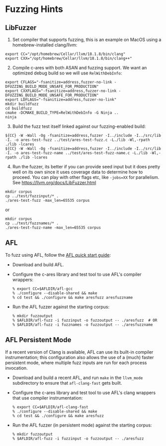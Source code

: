 # Fuzzing Hints

## LibFuzzer

1. Set compiler that supports fuzzing, this is an example on MacOS using
   a homebrew-installed clang/llvm:
```
export CC="/opt/homebrew/Cellar/llvm/18.1.8/bin/clang"
export CXX="/opt/homebrew/Cellar/llvm/18.1.8/bin/clang++"
```

2. Compile c-ares with both ASAN and fuzzing support.  We want an optimized
   debug build so we will use `RelWithDebInfo`:
```
export CFLAGS="-fsanitize=address,fuzzer-no-link -DFUZZING_BUILD_MODE_UNSAFE_FOR_PRODUCTION"
export CXXFLAGS="-fsanitize=address,fuzzer-no-link -DFUZZING_BUILD_MODE_UNSAFE_FOR_PRODUCTION"
export LDFLAGS="-fsanitize=address,fuzzer-no-link"
mkdir buildfuzz
cd buildfuzz
cmake -DCMAKE_BUILD_TYPE=RelWithDebInfo -G Ninja ..
ninja
```

3. Build the fuzz test itself linked against our fuzzing-enabled build:
```
${CC} -W -Wall -Og -fsanitize=address,fuzzer -I../include -I../src/lib -I. -o ares-test-fuzz ../test/ares-test-fuzz.c -L./lib -Wl,-rpath ./lib -lcares
${CC} -W -Wall -Og -fsanitize=address,fuzzer -I../include -I../src/lib -I. -o ares-test-fuzz-name ../test/ares-test-fuzz-name.c -L./lib -Wl,-rpath ./lib -lcares
```

4. Run the fuzzer, its better if you can provide seed input but it does pretty
   well on its own since it uses coverage data to determine how to proceed.
   You can play with other flags etc, like `-jobs=XX` for parallelism.  See
   https://llvm.org/docs/LibFuzzer.html
```
mkdir corpus
cp ../test/fuzzinput/* .
./ares-test-fuzz -max_len=65535 corpus
```
or
```
mkdir corpus
cp ../test/fuzznames/* .
./ares-test-fuzz-name -max_len=65535 corpus
```


## AFL

To fuzz using AFL, follow the
[AFL quick start guide](http://lcamtuf.coredump.cx/afl/QuickStartGuide.txt):

 - Download and build AFL.
 - Configure the c-ares library and test tool to use AFL's compiler wrappers:

   ```console
   % export CC=$AFLDIR/afl-gcc
   % ./configure --disable-shared && make
   % cd test && ./configure && make aresfuzz aresfuzzname
   ```

 - Run the AFL fuzzer against the starting corpus:

   ```console
   % mkdir fuzzoutput
   % $AFLDIR/afl-fuzz -i fuzzinput -o fuzzoutput -- ./aresfuzz  # OR
   % $AFLDIR/afl-fuzz -i fuzznames -o fuzzoutput -- ./aresfuzzname
   ```

## AFL Persistent Mode

If a recent version of Clang is available, AFL can use its built-in compiler
instrumentation; this configuration also allows the use of a (much) faster
persistent mode, where multiple fuzz inputs are run for each process invocation.

 - Download and build a recent AFL, and run `make` in the `llvm_mode`
   subdirectory to ensure that `afl-clang-fast` gets built.
 - Configure the c-ares library and test tool to use AFL's clang wrappers that
   use compiler instrumentation:

   ```console
   % export CC=$AFLDIR/afl-clang-fast
   % ./configure --disable-shared && make
   % cd test && ./configure && make aresfuzz
   ```

 - Run the AFL fuzzer (in persistent mode) against the starting corpus:

   ```console
   % mkdir fuzzoutput
   % $AFLDIR/afl-fuzz -i fuzzinput -o fuzzoutput -- ./aresfuzz
   ```
